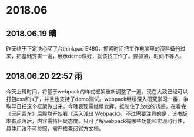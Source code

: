 # 2018.06

## 2018.06.19 晴

昨天终于下定决心买了台thinkpad E480，抓紧时间把工作电脑里的资料备份过来，把基础夯实一遍，展示demo做好，就该找工作了。要抓紧，时间不等人。

## 2018.06.20 22:57 雨

今天上班时间，将基于webpack的样式框架重新调整了一遍，现在大致已经可以打包css和js了，并且也支持了demo测试。webpack继续深入研究学习一番，争取早日把这个框架做出来。今晚表现需继续发挥，抵制住了放松的诱惑，在看完《无问西东》后毅然开始看《深入浅出 Webpack》。不过需要注意的是，该书版本有点落后，内容需持怀疑态度。只可了解webpack有哪些功能和实现可行性，具体用法不可参照，需严格查阅官方文档。